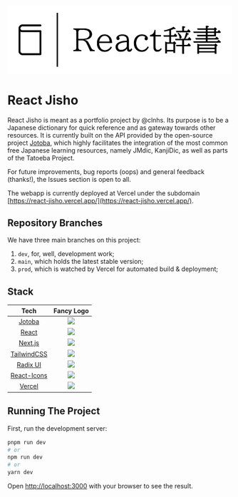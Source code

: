 ![](./public/logo.svg)

# React Jisho

React Jisho is meant as a portfolio project by @clnhs. Its purpose is to be a Japanese dictionary for quick reference and as gateway towards other resources. It is currently built on the API provided by the open-source project [Jotoba](https://github.com/WeDontPanic/Jotoba), which highly facilitates the integration of the most common free
Japanese learning resources, namely JMdic, KanjiDic, as well as parts of the Tatoeba Project.

For future improvements, bug reports (oops) and general feedback (thanks!), the Issues section is open to all.

The webapp is currently deployed at Vercel under the subdomain [https://react-jisho.vercel.app/](https://react-jisho.vercel.app/).

## Repository Branches
We have three main branches on this project:
1. `dev`, for, well, development work;
2. `main`, which holds the latest stable version;
4. `prod`, which is watched by Vercel for automated build & deployment;

## Stack

|                            Tech                            |                                                                                                                                              Fancy Logo                                                                                                                                               |
|:----------------------------------------------------------:|:-----------------------------------------------------------------------------------------------------------------------------------------------------------------------------------------------------------------------------------------------------------------------------------------------------:|
|      [Jotoba](https://github.com/WeDontPanic/Jotoba)       |                                                                                                <img src="https://github.com/WeDontPanic/Jotoba/raw/dev/html/assets/jotokun/JotoBook.svg" height="70">                                                                                                 |
|         [React](https://github.com/facebook/react)         |                                                                                       <img src="https://upload.wikimedia.org/wikipedia/commons/thumb/a/a7/React-icon.svg/512px-React-icon.svg.png" height="60">                                                                                       |
|        [Next.js](https://github.com/vercel/vercel)         | <img src="https://camo.githubusercontent.com/92ec9eb7eeab7db4f5919e3205918918c42e6772562afb4112a2909c1aaaa875/68747470733a2f2f6173736574732e76657263656c2e636f6d2f696d6167652f75706c6f61642f76313630373535343338352f7265706f7369746f726965732f6e6578742d6a732f6e6578742d6c6f676f2e706e67" width="50"> |
| [TailwindCSS](https://github.com/tailwindlabs/tailwindcss) |                                                                                                 <img src="https://github.com/tailwindlabs/tailwindcss/raw/master/.github/logo-light.svg" width="250">                                                                                                 |
|     [Radix UI](https://github.com/radix-ui/primitives)     |                                                                                                                          <img src="https://i.imgur.com/2IKnbE4.png">                                                                                                                           |
| [React-Icons](https://github.com/react-icons/react-icons)  |                      <img src="https://camo.githubusercontent.com/48d099290b4cb2d7937bcd96e8497cf1845b54a810a6432c70cf944b60b40c77/68747470733a2f2f7261776769742e636f6d2f676f72616e67616a69632f72656163742d69636f6e732f6d61737465722f72656163742d69636f6e732e737667" width="50">                      |
|         [Vercel](https://github.com/vercel/vercel)         |       <img src="https://camo.githubusercontent.com/add2c9721e333f0043ac938f3dadbc26a282776e01b95b308fcaba5afaf74ae3/68747470733a2f2f6173736574732e76657263656c2e636f6d2f696d6167652f75706c6f61642f76313538383830353835382f7265706f7369746f726965732f76657263656c2f6c6f676f2e706e67" width="50">       |

## Running The Project

First, run the development server:

```bash
pnpm run dev
# or
npm run dev
# or
yarn dev
```

Open [http://localhost:3000](http://localhost:3000) with your browser to see the result.